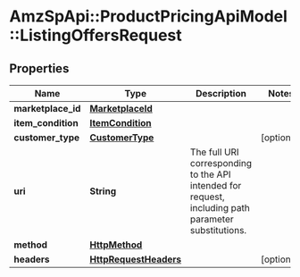 # AmzSpApi::ProductPricingApiModel::ListingOffersRequest

## Properties
Name | Type | Description | Notes
------------ | ------------- | ------------- | -------------
**marketplace_id** | [**MarketplaceId**](MarketplaceId.md) |  | 
**item_condition** | [**ItemCondition**](ItemCondition.md) |  | 
**customer_type** | [**CustomerType**](CustomerType.md) |  | [optional] 
**uri** | **String** | The full URI corresponding to the API intended for request, including path parameter substitutions. | 
**method** | [**HttpMethod**](HttpMethod.md) |  | 
**headers** | [**HttpRequestHeaders**](HttpRequestHeaders.md) |  | [optional] 


